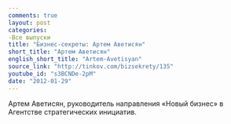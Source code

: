 ```yaml
---
comments: true
layout: post
categories:
-Все выпуски
title: "Бизнес-секреты: Артем Аветисян"
short_title: "Артем Аветисян"
english_short_title: "Artem-Avetisyan"
source_link: "http://tinkov.com/bizsekrety/135"
youtube_id: "s3BCNDe-2pM"
date: "2012-01-29"
---
```

Артем Аветисян, руководитель направления «Новый бизнес» в Агентстве стратегических инициатив.

